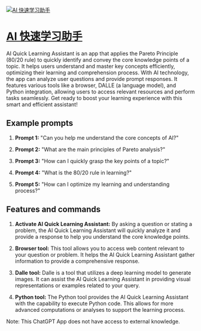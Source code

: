 [![AI 快速学习助手](https://files.oaiusercontent.com/file-iXnuatZTOcDLUoBV7F2etyBm?se=2123-10-17T07%3A20%3A18Z&sp=r&sv=2021-08-06&sr=b&rscc=max-age%3D31536000%2C%20immutable&rscd=attachment%3B%20filename%3D4a388706-08ed-423c-99c6-1e5c0de7831c.png&sig=%2BcgCuDlcSXyuU3mW2VK%2B1LrKxTZR9yCKRozSptfkS7g%3D)](https://chat.openai.com/g/g-2hZzgyTfA-ai-kuai-su-xue-xi-zhu-shou)

# [AI 快速学习助手](https://chat.openai.com/g/g-2hZzgyTfA-ai-kuai-su-xue-xi-zhu-shou)

AI Quick Learning Assistant is an app that applies the Pareto Principle (80/20 rule) to quickly identify and convey the core knowledge points of a topic. It helps users understand and master key concepts efficiently, optimizing their learning and comprehension process. With AI technology, the app can analyze user questions and provide prompt responses. It features various tools like a browser, DALLE (a language model), and Python integration, allowing users to access relevant resources and perform tasks seamlessly. Get ready to boost your learning experience with this smart and efficient assistant!

## Example prompts

1. **Prompt 1:** "Can you help me understand the core concepts of AI?"

2. **Prompt 2:** "What are the main principles of Pareto analysis?"

3. **Prompt 3:** "How can I quickly grasp the key points of a topic?"

4. **Prompt 4:** "What is the 80/20 rule in learning?"

5. **Prompt 5:** "How can I optimize my learning and understanding process?"

## Features and commands

1. **Activate AI Quick Learning Assistant:** By asking a question or stating a problem, the AI Quick Learning Assistant will quickly analyze it and provide a response to help you understand the core knowledge points.

2. **Browser tool:** This tool allows you to access web content relevant to your question or problem. It helps the AI Quick Learning Assistant gather information to provide a comprehensive response.

3. **Dalle tool:** Dalle is a tool that utilizes a deep learning model to generate images. It can assist the AI Quick Learning Assistant in providing visual representations or examples related to your query.

4. **Python tool:** The Python tool provides the AI Quick Learning Assistant with the capability to execute Python code. This allows for more advanced computations or analyses to support the learning process.

Note: This ChatGPT App does not have access to external knowledge.